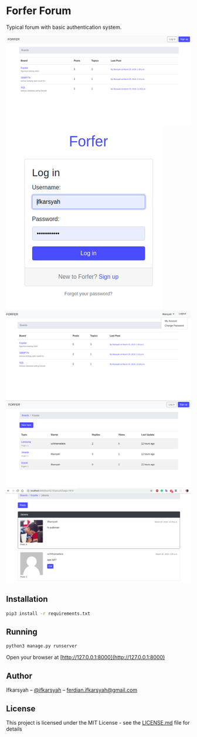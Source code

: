 # Forfer Forum

Typical forum with basic authentication system.

![](doc/LoggedOut.png)
![](doc/Login.png)
![](doc/LoggedIn.png)
![](doc/Topic.png)
![](doc/Reply.png)

## Installation

```sh
pip3 install -r requirements.txt
```

## Running

```sh
python3 manage.py runserver
```

Open your browser at [http://127.0.0.1:8000](http://127.0.0.1:8000)

## Author

Ifkarsyah – [@ifkarsyah](https://twitter.com/ifkarsyah) – ferdian.ifkarsyah@gmail.com

## License

This project is licensed under the MIT License - see the [LICENSE.md](LICENSE.md) file for details
